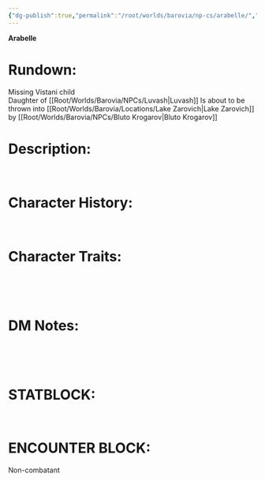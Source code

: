 ```yaml
---
{"dg-publish":true,"permalink":"/root/worlds/barovia/np-cs/arabelle/","tags":["Barovia"]}
---
```


**Arabelle**

# **Rundown:**

Missing Vistani child  
Daughter of [[Root/Worlds/Barovia/NPCs/Luvash\|Luvash]]
Is about to be thrown into [[Root/Worlds/Barovia/Locations/Lake Zarovich\|Lake Zarovich]] by [[Root/Worlds/Barovia/NPCs/Bluto Krogarov\|Bluto Krogarov]]  

# **Description:**

 

# **Character History:**

 

# **Character Traits:** 

 

 

# **DM Notes:**

 

 

# **STATBLOCK:**

 

# **ENCOUNTER BLOCK:**

Non-combatant

 